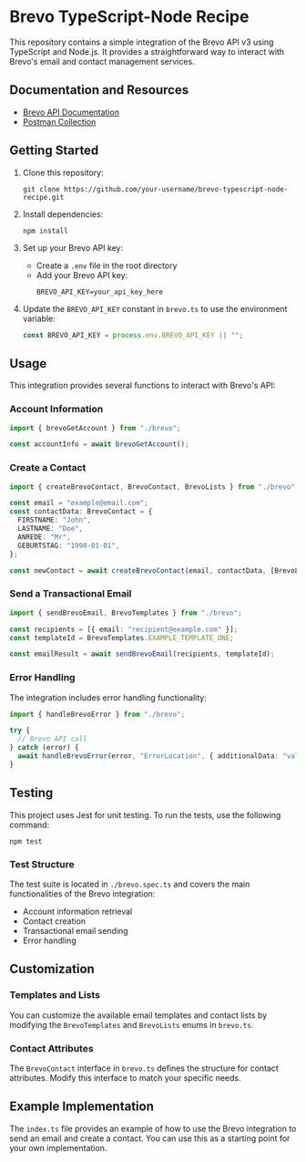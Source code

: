 # Brevo TypeScript-Node Recipe

This repository contains a simple integration of the Brevo API v3 using TypeScript and Node.js. It provides a straightforward way to interact with Brevo's email and contact management services.

## Documentation and Resources

- [Brevo API Documentation](https://developers.brevo.com/reference/getting-started-1)
- [Postman Collection](https://developers.brevo.com/docs/postman)

## Getting Started

1. Clone this repository:
   ```
   git clone https://github.com/your-username/brevo-typescript-node-recipe.git
   ```

2. Install dependencies:
   ```
   npm install
   ```

3. Set up your Brevo API key:
   - Create a `.env` file in the root directory
   - Add your Brevo API key:
     ```
     BREVO_API_KEY=your_api_key_here
     ```

4. Update the `BREVO_API_KEY` constant in `brevo.ts` to use the environment variable:
   ```typescript
   const BREVO_API_KEY = process.env.BREVO_API_KEY || "";
   ```

## Usage

This integration provides several functions to interact with Brevo's API:

### Account Information

```typescript
import { brevoGetAccount } from "./brevo";

const accountInfo = await brevoGetAccount();
```

### Create a Contact

```typescript
import { createBrevoContact, BrevoContact, BrevoLists } from "./brevo";

const email = "example@email.com";
const contactData: BrevoContact = {
  FIRSTNAME: "John",
  LASTNAME: "Doe",
  ANREDE: "Mr",
  GEBURTSTAG: "1990-01-01",
};

const newContact = await createBrevoContact(email, contactData, [BrevoLists.EXAMPLE_LIST_ONE]);
```

### Send a Transactional Email

```typescript
import { sendBrevoEmail, BrevoTemplates } from "./brevo";

const recipients = [{ email: "recipient@example.com" }];
const templateId = BrevoTemplates.EXAMPLE_TEMPLATE_ONE;

const emailResult = await sendBrevoEmail(recipients, templateId);
```

### Error Handling

The integration includes error handling functionality:

```typescript
import { handleBrevoError } from "./brevo";

try {
  // Brevo API call
} catch (error) {
  await handleBrevoError(error, "ErrorLocation", { additionalData: "value" });
}
```

## Testing

This project uses Jest for unit testing. To run the tests, use the following command:

```
npm test
```

### Test Structure

The test suite is located in `./brevo.spec.ts` and covers the main functionalities of the Brevo integration:

- Account information retrieval
- Contact creation
- Transactional email sending
- Error handling

## Customization

### Templates and Lists

You can customize the available email templates and contact lists by modifying the `BrevoTemplates` and `BrevoLists` enums in `brevo.ts`.

### Contact Attributes

The `BrevoContact` interface in `brevo.ts` defines the structure for contact attributes. Modify this interface to match your specific needs.

## Example Implementation

The `index.ts` file provides an example of how to use the Brevo integration to send an email and create a contact. You can use this as a starting point for your own implementation.